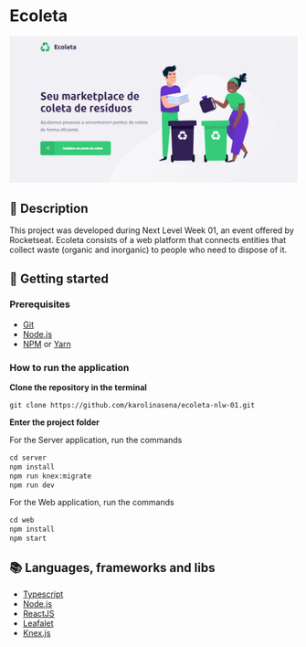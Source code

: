 # Ecoleta

![landing-page](https://github.com/karolinasena/ecoleta-nlw-01/blob/master/web/src/assets/ecoleta-landing.PNG)

## :pencil: Description

This project was developed during Next Level Week 01, an event offered by Rocketseat. Ecoleta consists of a web platform that connects entities that collect waste (organic and inorganic) to people who need to dispose of it.

## :rocket: Getting started

### Prerequisites

- [Git](https://git-scm.com/)
- [Node.js](https://pt-br.reactjs.org/)
- [NPM](https://www.npmjs.com/) or [Yarn](https://yarnpkg.com/)

### How to run the application

**Clone the repository in the terminal**

```
git clone https://github.com/karolinasena/ecoleta-nlw-01.git
```

**Enter the project folder**

For the Server application, run the commands
```
cd server
npm install
npm run knex:migrate
npm run dev
```

For the Web application, run the commands
```
cd web
npm install
npm start
```

## :books: Languages, frameworks and libs

- [Typescript](https://www.typescriptlang.org/)
- [Node.js](https://nodejs.org/en/)
- [ReactJS](https://pt-br.reactjs.org/)
- [Leafalet](https://leafletjs.com/)
- [Knex.js](http://knexjs.org/)

